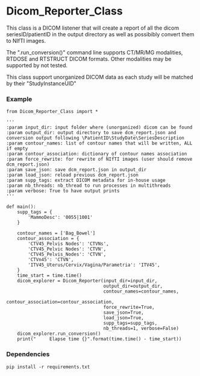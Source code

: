 # Dicom_Reporter_Class

This class is a DICOM listener that will create a report of all the dicom seriesID/patientID in the output directory as well as possibibly convert them to NIfTI images.

The ".run_conversion()" command line supports CT/MR/MG modalities, RTDOSE and RTSTRUCT DICOM formats. Other modalities may be supported by not tested.

This class support unorganized DICOM data as each study will be matched by their "StudyInstanceUID"

### Example

```
from Dicom_Reporter_Class import *

'''
:param input_dir: input folder where (unorganized) dicom can be found
:param output_dir: output directory to save dcm_report.json and conversion output following \PatientID\StudyDate\SeriesDescription
:param contour_names: list of contour names that will be written, ALL if empty
:param contour_association: dictionary of contour names association
:param force_rewrite: for rewrite of NIfTI images (user should remove dcm_report.json)
:param save_json: save dcm_report.json in output_dir
:param load_json: reload previous dcm_report.json
:param supp_tags: extract DICOM metadata for in-house usage
:param nb_threads: nb_thread to run processes in multithreads
:param verbose: True to have output prints
'''

def main():
    supp_tags = {
        'MammoDesc': '0055|1001'
    }

    contour_names = ['Bag_Bowel']
    contour_association = {
        'CTV45_Pelvis Nodes': 'CTVNs',
        'CTV45_Pelvic Nodes': 'CTVN',
        'CTV45_Pelvis_Nodes': 'CTVN',
        'CTVn45': 'CTVN',
        'ITV45_Uterus/Cervix/Vagina/Parametria': 'ITV45',
    }
    time_start = time.time()
    dicom_explorer = Dicom_Reporter(input_dir=input_dir,
                                    output_dir=output_dir,
                                    contour_names=contour_names,
                                    contour_association=contour_association,
                                    force_rewrite=True,
                                    save_json=True,
                                    load_json=True,
                                    supp_tags=supp_tags,
                                    nb_threads=1, verbose=False)
    dicom_explorer.run_conversion()
    print("     Elapse time {}".format(time.time() - time_start))
```

### Dependencies

```
pip install -r requirements.txt
```
